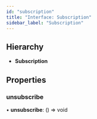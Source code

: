 ```yaml
---
id: "subscription"
title: "Interface: Subscription"
sidebar_label: "Subscription"
---
```


## Hierarchy

* **Subscription**

## Properties

### unsubscribe

•  **unsubscribe**: () => void
